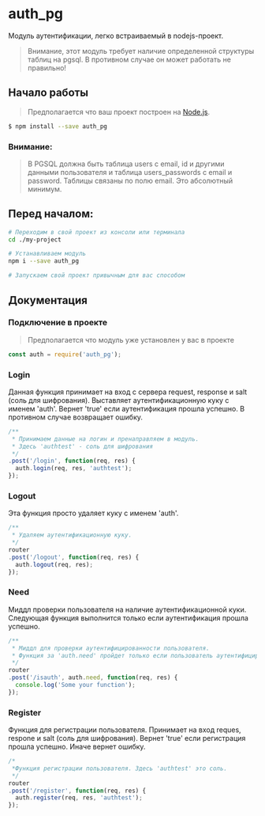 # auth_pg
Модуль аутентификации, легко встраиваемый в nodejs-проект.

> Внимание, этот модуль требует наличие определенной структуры таблиц на pgsql. В противном случае он может работать не правильно!

## Начало работы

> Предполагается что ваш проект построен на [Node.js](https://nodejs.or/en/downolad/).

```sh
$ npm install --save auth_pg
```
### Внимание:

> В PGSQL должна быть таблица users с email, id и другими данными пользователя и таблица users_passwords с email и password. Таблицы связаны по полю email. Это абсолютный минимум.

## Перед началом:

```bash
# Переходим в свой проект из консоли или терминала
cd ./my-project

# Устанавливаем модуль
npm i --save auth_pg

# Запускаем свой проект привычным для вас способом
```

## Документация

### Подключение в проекте

> Предполагается что модуль уже установлен у вас в проекте

```js
const auth = require('auth_pg');
```

### Login
Данная функция принимает на вход с сервера request, response и salt (соль для шифрования).
Выставляет аутентификационную куку с именем 'auth'.
Вернет 'true' если аутентификация прошла успешно. В противном случае возвращает ошибку.

```js
/**
 * Принимаем данные на логин и пренаправляем в модуль.
 * Здесь 'authtest' - соль для шифрования
 */
.post('/login', function(req, res) {
  auth.login(req, res, 'authtest');
});
```

### Logout
Эта функция просто удаляет куку с именем 'auth'.

```js
/**
 * Удаляем аутентификационную куку.
 */
router
.post('/logout', function(req, res) {
  auth.logout(req, res);
});
```

### Need
Миддл проверки пользователя на наличие аутентификационной куки.
Следующая функция выполнится только если аутентификация прошла успешно.

```js
/**
 * Миддл для проверки аутентифицированности пользователя.
 * Функция за 'auth.need' пройдет только если пользователь аутентифицирован.
 */
router
.post('/isauth', auth.need, function(req, res) {
  console.log('Some your function');
});
```

### Register
Функция для регистрации пользователя. Принимает на вход reques, respone и salt (соль для шифрования).
Вернет 'true' если регистрация прошла успешно. Иначе вернет ошибку.

```js
/*
 *Функция регистрации пользователя. Здесь 'authtest' это соль. 
 */
router
.post('/register', function(req, res) {
  auth.register(req, res, 'authtest');
});
```

